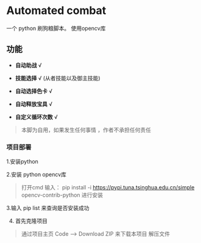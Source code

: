 # Automated combat
一个  python 刷狗粮脚本。 使用opencv库

## 功能
 
- **自动助战**      √

- **技能选择**      √
   (从者技能以及御主技能)

- **自动选择色卡**  √

- **自动释放宝具**   √

- **自定义循环次数** √

> 本脚为自用，如果发生任何事情 ，作者不承担任何责任

### 项目部署
 1.安装python
 
 2.安装 python opencv库
 
 > 打开cmd 输入：
 > pip install -i https://pypi.tuna.tsinghua.edu.cn/simple opencv-contrib-python
 > 进行安装
 
 3.输入 pip list 来查询是否安装成功




 4. 首先克隆项目
 > 通过项目主页 Code --> Download ZIP 来下载本项目 解压文件
 
 
